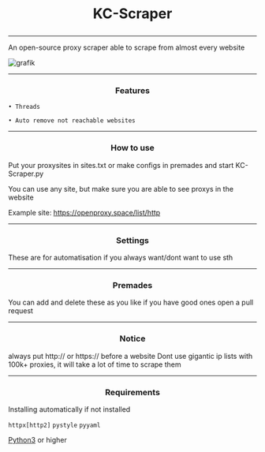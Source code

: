 # <p align="center">KC-Scraper</p>
-----

An open-source proxy scraper able to scrape from almost every website

![grafik](https://user-images.githubusercontent.com/70746714/182049128-e56320de-01cc-4566-acce-c897acb36665.png)

-----
### <p align="center">Features</p>


    • Threads

    • Auto remove not reachable websites


-----
### <p align="center">How to use</p>


Put your proxysites in sites.txt or make configs in premades and start KC-Scraper.py

You can use any site, but make sure you are able to see proxys in the website

Example site: https://openproxy.space/list/http

-----

### <p align="center">Settings</p>

These are for automatisation if you always want/dont want to use sth

-----

### <p align="center">Premades</p>


You can add and delete these as you like if you have good ones open a pull request

-----

### <p align="center">Notice</p>

always put http:// or https:// before a website
Dont use gigantic ip lists with 100k+ proxies, it will take a lot of time to scrape them
 
-----
### <p align="center">Requirements</p>


Installing automatically if not installed

`httpx[http2]`
`pystyle`
`pyyaml`

<a href="https://www.python.org/">Python3</a> or higher


